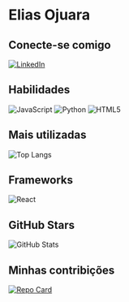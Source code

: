 # Elias Ojuara

## Conecte-se comigo
[![LinkedIn](https://img.shields.io/badge/LinkedIn-000?style=for-the-badge&logo=linkedin&logoColor=0E76A8)](https://www.linkedin.com/in/elias-araujo-2259b/) 

## Habilidades 
![JavaScript](https://img.shields.io/badge/JavaScript-000?style=for-the-badge&logo=javascript) ![Python](https://img.shields.io/badge/Python-000?style=for-the-badge&logo=python) ![HTML5](https://img.shields.io/badge/HTML5-000?style=for-the-badge&logo=html5)

## Mais utilizadas
![Top Langs](https://github-readme-stats-git-masterrstaa-rickstaa.vercel.app/api/top-langs/?username=EliasOjuara&layout=compact&bg_color=000&border_color=30A3DC&title_color=E94D5F&text_color=FFF)

## Frameworks
![React](https://img.shields.io/badge/React-000?style=for-the-badge&logo=react)

## GitHub Stars 
![GitHub Stats](https://github-readme-stats.vercel.app/api?username=EliasOjuara&theme=transparent&bg_color=000&border_color=30A3DC&show_icons=true&icon_color=30A3DC&title_color=E94D5F&text_color=FFF)


## Minhas contribições
[![Repo Card](https://github-readme-stats.vercel.app/api/pin/?username=EliasOjuara&repo=dio-lab-open-source&bg_color=000&border_color=30A3DC&show_icons=true&icon_color=30A3DC&title_color=E94D5F&text_color=FFF)](https://github.com/EliasOjuara/dio-lab-open-source)